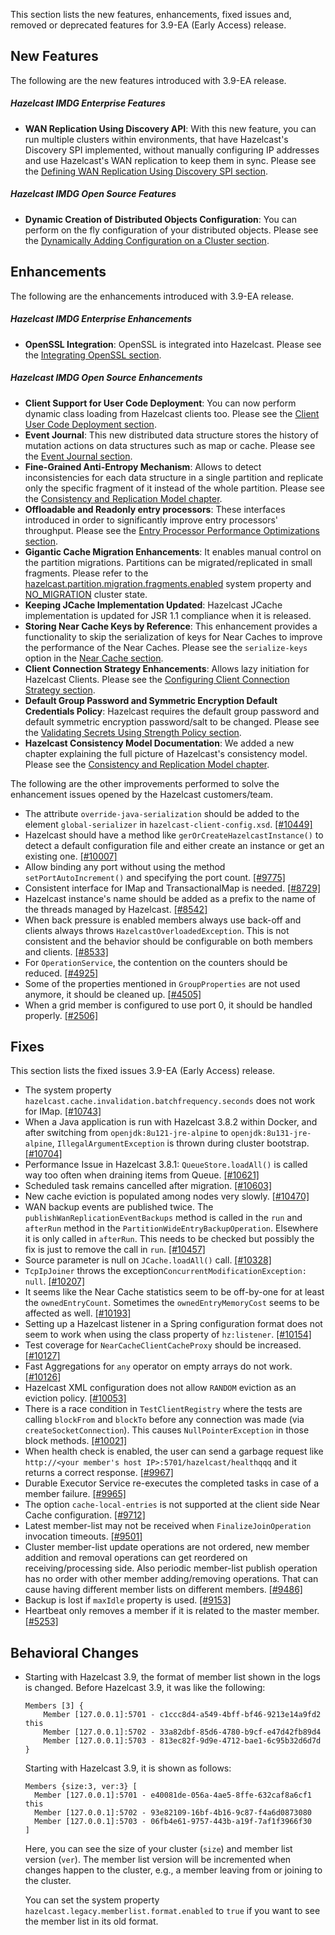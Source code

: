 

This section lists the new features, enhancements, fixed issues and, removed or deprecated features for 3.9-EA (Early Access) release.

## New Features

The following are the new features introduced with 3.9-EA release.

##### Hazelcast IMDG Enterprise Features

- **WAN Replication Using Discovery API**: With this new feature, you can run multiple clusters within  environments, that have Hazelcast's Discovery SPI implemented, without manually configuring IP addresses and use Hazelcast's WAN replication to keep them in sync. Please see the [Defining WAN Replication Using Discovery SPI section](http://docs.hazelcast.org/docs/3.9-EA/manual/html-single/index.html#defining-wan-replication-using-discovery-spi).


##### Hazelcast IMDG Open Source Features

- **Dynamic Creation of Distributed Objects Configuration**: You can perform on the fly configuration of your distributed objects. Please see the [Dynamically Adding Configuration on a Cluster section](http://docs.hazelcast.org/docs/3.9-EA/manual/html-single/index.html#dynamically-adding-configuration-on-a-cluster).



## Enhancements


The following are the enhancements introduced with 3.9-EA release.

##### Hazelcast IMDG Enterprise Enhancements


- **OpenSSL Integration**: OpenSSL is integrated into Hazelcast. Please see the [Integrating OpenSSL section](http://docs.hazelcast.org/docs/3.9-EA/manual/html-single/index.html#integrating-openssl).


##### Hazelcast IMDG Open Source Enhancements

- **Client Support for User Code Deployment**: You can now perform dynamic class loading from Hazelcast clients too. Please see the [Client User Code Deployment section](http://docs.hazelcast.org/docs/3.9-EA/manual/html-single/index.html#client-user-code-deployment-beta).
- **Event Journal**: This new distributed data structure stores the history of mutation actions on data structures such as map or cache. Please see the [Event Journal section](http://docs.hazelcast.org/docs/3.9-EA/manual/html-single/index.html#event-journal).
- **Fine-Grained Anti-Entropy Mechanism**: Allows to detect inconsistencies for each data structure in a single partition and replicate only the specific fragment of it instead of the whole partition. Please see the [Consistency and Replication Model chapter](http://docs.hazelcast.org/docs/3.9-EA/manual/html-single/index.html#consistency-and-replication-model).
- **Offloadable and Readonly entry processors**: These interfaces introduced in order to significantly improve entry processors' throughput. Please see the [Entry Processor Performance Optimizations section](http://docs.hazelcast.org/docs/3.9-EA/manual/html-single/index.html#entry-processor-performance-optimizations).
- **Gigantic Cache Migration Enhancements**: It enables manual control on the partition migrations. Partitions can be migrated/replicated in small fragments. Please refer to the <a href="http://docs.hazelcast.org/docs/3.9-EA/manual/html/System_Properties.html" target="_blank">hazelcast.partition.migration.fragments.enabled</a> system property and <a href="http://docs.hazelcast.org/docs/latest-development/manual/html/Management/Cluster_Utilities/Managing_Cluster_and_Member_States.html" target="_blank">NO_MIGRATION</a> cluster state.
- **Keeping JCache Implementation Updated**: Hazelcast JCache implementation is updated for JSR 1.1 compliance when it is released.
- **Storing Near Cache Keys by Reference**: This enhancement provides a functionality to skip the serialization of keys for Near Caches to improve the performance of the Near Caches. Please see the `serialize-keys` option in the [Near Cache section](http://docs.hazelcast.org/docs/3.9-EA/manual/html-single/index.html#near-cache).
- **Client Connection Strategy Enhancements**: Allows lazy initiation for Hazelcast Clients. Please see the [Configuring Client Connection Strategy section](http://docs.hazelcast.org/docs/3.9-EA/manual/html-single/index.html#configuring-client-connection-strategy).
- **Default Group Password and Symmetric Encryption Default Credentials Policy**: Hazelcast requires the default group password and default symmetric encryption password/salt to be changed. Please see the [Validating Secrets Using Strength Policy section](http://docs.hazelcast.org/docs/3.9-EA/manual/html-single/index.html#validating-secrets-using-strength-policy).
- **Hazelcast Consistency Model Documentation**: We added a new chapter explaining the full picture of Hazelcast's consistency model. Please see the [Consistency and Replication Model chapter](http://docs.hazelcast.org/docs/3.9-EA/manual/html-single/index.html#consistency-and-replication-model).



The following are the other improvements performed to solve the enhancement issues opened by the Hazelcast customers/team.

- The attribute `override-java-serialization` should be added to the element `global-serializer` in `hazelcast-client-config.xsd`. <a href="https://github.com/hazelcast/hazelcast/issues/10449" target="_blank">[#10449]</a>
- Hazelcast should have a method like `gerOrCreateHazelcastInstance()` to detect a default configuration file and either create an instance or get an existing one. <a href="https://github.com/hazelcast/hazelcast/issues/10007" target="_blank">[#10007]</a>
- Allow binding any port without using the method `setPortAutoIncrement()` and specifying the port count. <a href="https://github.com/hazelcast/hazelcast/issues/9775" target="_blank">[#9775]</a>
- Consistent interface for IMap and TransactionalMap is needed. <a href="https://github.com/hazelcast/hazelcast/issues/8729" target="_blank">[#8729]</a>
- Hazelcast instance's name should be added as a prefix to the name of the threads managed by Hazelcast. <a href="https://github.com/hazelcast/hazelcast/issues/8542" target="_blank">[#8542]</a>
- When back pressure is enabled members always use back-off and clients always throws `HazelcastOverloadedException`. This is not consistent and the behavior should be configurable on both members and clients. <a href="https://github.com/hazelcast/hazelcast/issues/8533" target="_blank">[#8533]</a>
- For `OperationService`, the contention on the counters should be reduced. <a href="https://github.com/hazelcast/hazelcast/issues/4925" target="_blank">[#4925]</a>
- Some of the properties mentioned in `GroupProperties` are not used anymore, it should be cleaned up. <a href="https://github.com/hazelcast/hazelcast/issues/4505" target="_blank">[#4505]</a>
- When a grid member is configured to use port 0, it should be handled properly. <a href="https://github.com/hazelcast/hazelcast/issues/2506" target="_blank">[#2506]</a>


## Fixes

This section lists the fixed issues 3.9-EA (Early Access) release.


- The system property `hazelcast.cache.invalidation.batchfrequency.seconds` does not work for IMap. <a href="https://github.com/hazelcast/hazelcast/issues/10743" target="_blank">[#10743]</a>
- When a Java application is run with Hazelcast 3.8.2 within Docker, and after switching from `openjdk:8u121-jre-alpine` to `openjdk:8u131-jre-alpine`, `IllegalArgumentException` is thrown during cluster bootstrap. <a href="https://github.com/hazelcast/hazelcast/issues/10704" target="_blank">[#10704]</a>
- Performance Issue in Hazelcast 3.8.1: `QueueStore.loadAll()` is called way too often when draining items from Queue. <a href="https://github.com/hazelcast/hazelcast/issues/10621" target="_blank">[#10621]</a>
- Scheduled task remains cancelled after migration. <a href="https://github.com/hazelcast/hazelcast/issues/10603" target="_blank">[#10603]</a>
- New cache eviction is populated among nodes very slowly. <a href="https://github.com/hazelcast/hazelcast/issues/10470" target="_blank">[#10470]</a>
- WAN backup events are published twice. The `publishWanReplicationEventBackups` method is called in the `run` and `afterRun` method in the `PartitionWideEntryBackupOperation`. Elsewhere it is only called in `afterRun`. This needs to be checked but possibly the fix is just to remove the call in `run`. <a href="https://github.com/hazelcast/hazelcast/issues/10457" target="_blank">[#10457]</a>
- Source parameter is null on `JCache.loadAll()` call. <a href="https://github.com/hazelcast/hazelcast/issues/10328" target="_blank">[#10328]</a>
- `TcpIpJoiner` throws the exception`ConcurrentModificationException: null`. <a href="https://github.com/hazelcast/hazelcast/issues/10207" target="_blank">[#10207]</a>
- It seems like the Near Cache statistics seem to be off-by-one for at least the `ownedEntryCount`. Sometimes the `ownedEntryMemoryCost` seems to be affected as well. <a href="https://github.com/hazelcast/hazelcast/issues/10193" target="_blank">[#10193]</a>
- Setting up a Hazelcast listener in a Spring configuration format does not seem to work when using the class property of `hz:listener`. <a href="https://github.com/hazelcast/hazelcast/issues/10154" target="_blank">[#10154]</a>
- Test coverage for `NearCacheClientCacheProxy` should be increased. <a href="https://github.com/hazelcast/hazelcast/issues/10127" target="_blank">[#10127]</a>
- Fast Aggregations for `any` operator on empty arrays do not work. <a href="https://github.com/hazelcast/hazelcast/issues/10126" target="_blank">[#10126]</a>
- Hazelcast XML configuration does not allow `RANDOM` eviction as an eviction policy. <a href="https://github.com/hazelcast/hazelcast/issues/10053" target="_blank">[#10053]</a>
- There is a race condition in `TestClientRegistry` where the tests are calling `blockFrom` and `blockTo` before any connection was made (via `createSocketConnection`). This causes `NullPointerException` in those block methods. <a href="https://github.com/hazelcast/hazelcast/issues/10021" target="_blank">[#10021]</a>
- When health check is enabled, the user can send a garbage request like `http://<your member's host IP>:5701/hazelcast/healthqqq` and it returns a correct response. <a href="https://github.com/hazelcast/hazelcast/issues/9967" target="_blank">[#9967]</a>
- Durable Executor Service re-executes the completed tasks in case of a member failure. <a href="https://github.com/hazelcast/hazelcast/issues/9965" target="_blank">[#9965]</a>
- The option `cache-local-entries` is not supported at the client side Near Cache configuration. <a href="https://github.com/hazelcast/hazelcast/issues/9712" target="_blank">[#9712]</a>
- Latest member-list may not be received when `FinalizeJoinOperation` invocation timeouts. <a href="https://github.com/hazelcast/hazelcast/issues/9501" target="_blank">[#9501]</a>
- Cluster member-list update operations are not ordered, new member addition and removal operations can get reordered on receiving/processing side. Also periodic member-list publish operation has no order with other member adding/removing operations. That can cause having different member lists on different members. <a href="https://github.com/hazelcast/hazelcast/issues/9486" target="_blank">[#9486]</a>
- Backup is lost if `maxIdle` property is used. <a href="https://github.com/hazelcast/hazelcast/issues/9153" target="_blank">[#9153]</a>
- Heartbeat only removes a member if it is related to the master member. <a href="https://github.com/hazelcast/hazelcast/issues/5253" target="_blank">[#5253]</a>




## Behavioral Changes

- Starting with Hazelcast 3.9, the format of member list shown in the logs is changed. Before Hazelcast 3.9, it was like the following:

  ```
  Members [3] {
      Member [127.0.0.1]:5701 - c1ccc8d4-a549-4bff-bf46-9213e14a9fd2 this
      Member [127.0.0.1]:5702 - 33a82dbf-85d6-4780-b9cf-e47d42fb89d4
      Member [127.0.0.1]:5703 - 813ec82f-9d9e-4712-bae1-6c95b32d6d7d
  }
  ```
  
  Starting with Hazelcast 3.9, it is shown as follows:
  
  ```
  Members {size:3, ver:3} [
    Member [127.0.0.1]:5701 - e40081de-056a-4ae5-8ffe-632caf8a6cf1 this
    Member [127.0.0.1]:5702 - 93e82109-16bf-4b16-9c87-f4a6d0873080
    Member [127.0.0.1]:5703 - 06fb4e61-9757-443b-a19f-7af1f3966f30
  ]
  ```
  
  Here, you can see the size of your cluster (`size`) and member list version (`ver`). The member list version will be incremented when changes happen to the cluster, e.g., a member leaving from or joining to the cluster.
  
  You can set the system property `hazelcast.legacy.memberlist.format.enabled` to `true` if you want to see the member list in its old format.

